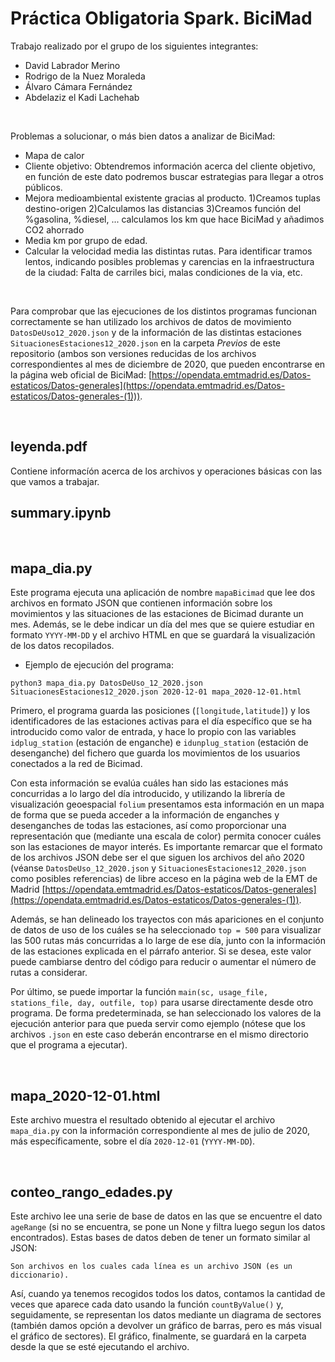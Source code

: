 # Práctica Obligatoria Spark. BiciMad

Trabajo realizado por el grupo de los siguientes integrantes: 
- David Labrador Merino
- Rodrigo de la Nuez Moraleda
- Álvaro Cámara Fernández 
- Abdelaziz el Kadi Lachehab

<br>

Problemas a solucionar, o más bien datos a analizar de BiciMad:
* Mapa de calor 
* Cliente objetivo:
	Obtendremos información acerca del cliente objetivo, en función de este dato
	podremos buscar estrategias para llegar a otros públicos.
* Mejora medioambiental existente gracias al producto.
	1)Creamos tuplas destino-origen
	2)Calculamos las distancias
	3)Creamos función del %gasolina, %diesel, ...
	calculamos los km que hace BiciMad y añadimos CO2 ahorrado
* Media km por grupo de edad.
* Calcular la velocidad media las distintas rutas. Para identificar tramos lentos, indicando posibles problemas y carencias en la infraestructura de la ciudad: Falta de carriles bici, malas condiciones de la via, etc.

<br>

Para comprobar que las ejecuciones de los distintos programas funcionan correctamente se han utilizado los archivos de datos de movimiento `DatosDeUso12_2020.json` y de la información de las distintas estaciones `SituacionesEstaciones12_2020.json` en la carpeta *Previos* de este repositorio (ambos son versiones reducidas de los archivos correspondientes al mes de diciembre de 2020, que pueden encontrarse en la página web oficial de BiciMad: [https://opendata.emtmadrid.es/Datos-estaticos/Datos-generales](https://opendata.emtmadrid.es/Datos-estaticos/Datos-generales-(1))).


<br>

## leyenda.pdf

Contiene informacíón acerca de los archivos y operaciones básicas con las que vamos a trabajar.

## summary.ipynb

<br>

## mapa_dia.py

Este programa ejecuta una aplicación de nombre `mapaBicimad` que lee dos archivos en formato JSON que contienen información sobre los movimientos y las situaciones de las estaciones de Bicimad durante un mes. Además, se le debe indicar un día del mes que se quiere estudiar en formato `YYYY-MM-DD` y el archivo HTML en que se guardará la visualización de los datos recopilados. 

* Ejemplo de ejecución del programa:

`python3 mapa_dia.py DatosDeUso_12_2020.json SituacionesEstaciones12_2020.json 2020-12-01 mapa_2020-12-01.html`

Primero, el programa guarda las posiciones (`[longitude,latitude]`) y los identificadores de las estaciones activas para el día específico que se ha introducido como valor de entrada, y hace lo propio con las variables `idplug_station` (estación de enganche) e `idunplug_station` (estación de desenganche) del fichero que guarda los movimientos de los usuarios conectados a la red de Bicimad.

Con esta información se evalúa cuáles han sido las estaciones más concurridas a lo largo del día introducido, y utilizando la librería de visualización geoespacial `folium` presentamos esta información en un mapa de forma que se pueda acceder a la información de enganches y desenganches de todas las estaciones, así como proporcionar una representación que (mediante una escala de color) permita conocer cuáles son las estaciones de mayor interés. Es importante remarcar que el formato de los archivos JSON debe ser el que siguen los archivos del año 2020 (véanse `DatosDeUso_12_2020.json` y `SituacionesEstaciones12_2020.json` como posibles referencias) de libre acceso en la página web de la EMT de Madrid [https://opendata.emtmadrid.es/Datos-estaticos/Datos-generales](https://opendata.emtmadrid.es/Datos-estaticos/Datos-generales-(1)).

Además, se han delineado los trayectos con más apariciones en el conjunto de datos de uso de los cuáles se ha seleccionado `top = 500` para visualizar las 500 rutas más concurridas a lo large de ese día, junto con la información de las estaciones explicada en el párrafo anterior. Si se desea, este valor puede cambiarse dentro del código para reducir o aumentar el número de rutas a considerar.

Por último, se puede importar la función `main(sc, usage_file, stations_file, day, outfile, top)` para usarse directamente desde otro programa. De forma predeterminada, se han seleccionado los valores de la ejecución anterior para que pueda servir como ejemplo (nótese que los archivos `.json` en este caso deberán encontrarse en el mismo directorio que el programa a ejecutar).

<br>

## mapa_2020-12-01.html

Este archivo muestra el resultado obtenido al ejecutar el archivo `mapa_dia.py` con la información correspondiente al mes de julio de 2020, más específicamente, sobre el día `2020-12-01` (`YYYY-MM-DD`).

<br>

## conteo_rango_edades.py

Este archivo lee una serie de base de datos en las que se encuentre el dato `ageRange` (si no se encuentra, se pone un None y filtra luego segun los datos encontrados). Estas bases de datos deben de tener un formato similar al JSON:

	Son archivos en los cuales cada línea es un archivo JSON (es un diccionario).

Así, cuando ya tenemos recogidos todos los datos, contamos la cantidad de veces que aparece cada dato usando la función `countByValue()` y, seguidamente, se representan los datos mediante un diagrama de sectores (también damos opción a devolver un gráfico de barras, pero es más visual el gráfico de sectores). El gráfico, finalmente, se guardará en la carpeta desde la que se esté ejecutando el archivo.

